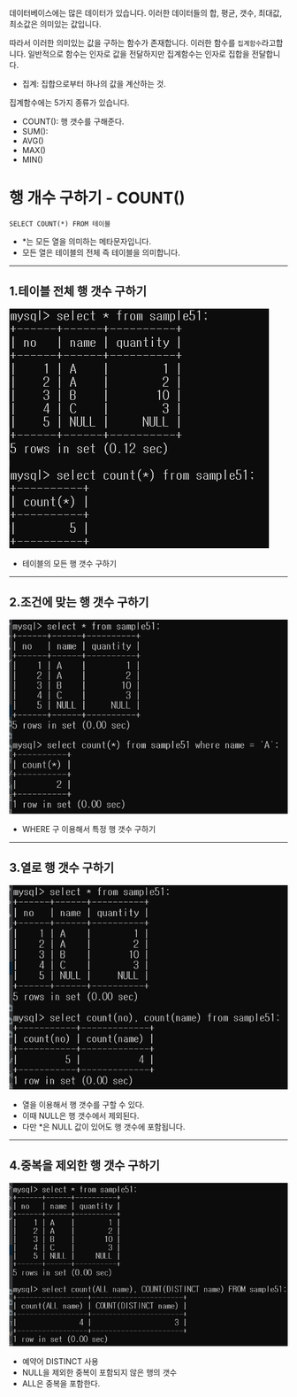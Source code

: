 
데이터베이스에는 많은 데이터가 있습니다. 이러한 데이터들의 합, 평균, 
갯수, 최대값, 최소값은 의미있는 값입니다.

따라서 이러한 의미있는 값을 구하는 함수가 존재합니다. 이러한 함수를 `집계함수`라고합니다.
일반적으로 함수는 인자로 값을 전달하지만 집계함수는 인자로 집합을 전달합니다.

- 집계: 집합으로부터 하나의 값을 계산하는 것.

집계함수에는 5가지 종류가 있습니다.
- COUNT(): 행 갯수를 구해준다.
- SUM(): 
- AVG()
- MAX()
- MIN()

# 행 개수 구하기 - COUNT()
```mysql
SELECT COUNT(*) FROM 테이블
```

- *는 모든 열을 의미하는 메타문자입니다.
- 모든 열은 테이블의 전체 즉 테이블을 의미합니다.

---

## 1.테이블 전체 행 갯수 구하기

![](image/행갯수구하기.png)

- 테이블의 모든 행 갯수 구하기

---

## 2.조건에 맞는 행 갯수 구하기

![](image/특정행구하기.png)

- WHERE 구 이용해서 특정 행 갯수 구하기

---

## 3.열로 행 갯수 구하기

![](image/열로행갯수구하기.png)

- 열을 이용해서 행 갯수를 구할 수 있다.
- 이때 NULL은 행 갯수에서 제외된다.
- 다만 *은 NULL 값이 있어도 행 갯수에 포함됩니다.

---

## 4.중복을 제외한 행 갯수 구하기

![](image/중복을%20제외한%20행%20갯수%20구하기.png)

- 예약어 DISTINCT 사용
- NULL을 제외한 중복이 포함되지 않은 행의 갯수
- ALL은 중복을 포함한다.

